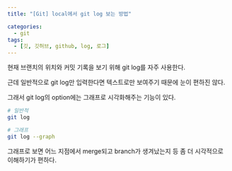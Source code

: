 ```yaml
---
title: "[Git] local에서 git log 보는 방법"

categories:
  - git
tags:
  - [깃, 깃허브, github, log, 로그]
---
```


현재 브랜치의 위치와 커밋 기록을 보기 위해 git log를 자주 사용한다.

근데 일반적으로 git log만 입력한다면 텍스트로만 보여주기 때문에 눈이 편하진 않다.

그래서 git log의 option에는 그래프로 시각화해주는 기능이 있다.

```bash
# 일반적
git log

# 그래프
git log --graph
```

그래프로 보면 어느 지점에서 merge되고 branch가 생겨났는지 등 좀 더 시각적으로 이해하기가 편하다.
